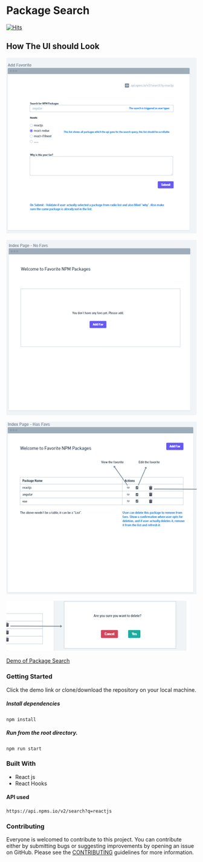 # Package Search
[![Hits](https://hits.seeyoufarm.com/api/count/incr/badge.svg?url=https%3A%2F%2Fgithub.com%2Fvivekiet22%2Fpackage_search&count_bg=%2379C83D&title_bg=%23555555&icon=reddit.svg&icon_color=%23E7E7E7&title=hits&edge_flat=false)](https://hits.seeyoufarm.com)

## How The UI should Look
![](./addFav.png)

![](./indexPage-NoFav.png)

![](./indexPage-HasFav.png)

![](./delete.png)

[Demo of Package Search](https://package-oothn2hjq-vivekiet22.vercel.app/)



### Getting Started

Click the demo link or clone/download the repository on your local machine.

##### Install dependencies

`npm install`

##### Run from the root directory.

`npm run start`

### Built With

- React js
- React Hooks

#### API used
`https://api.npms.io/v2/search?q=reactjs`

### Contributing

Everyone is welcomed to contribute to this project. You can contribute either by submitting bugs or suggesting improvements by opening an issue on GitHub. Please see the [CONTRIBUTING](CONTRIBUTING.md) guidelines for more information.
